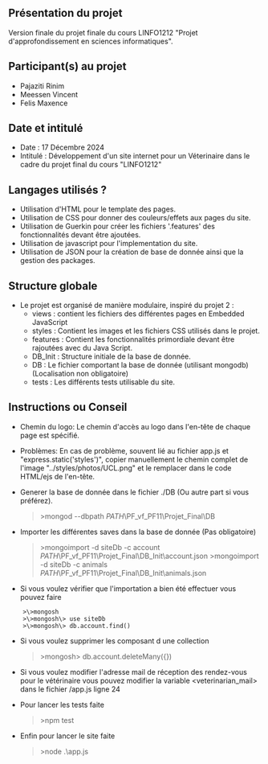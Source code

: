 ## Présentation du projet
Version finale du projet finale du cours LINFO1212 "Projet d'approfondissement en sciences informatiques".

## Participant(s) au projet
+ Pajaziti Rinim
+ Meessen Vincent
+ Felis Maxence

## Date et intitulé 
+ Date : 17 Décembre 2024
+ Intitulé : Développement d'un site internet pour un Véterinaire dans le cadre du projet final du cours "LINFO1212"

## Langages utilisés ?
+ Utilisation d'HTML pour le template des pages.
+ Utilisation de CSS pour donner des couleurs/effets aux pages du site.
+ Utilisation de Guerkin pour créer les fichiers '.features' des fonctionnalités devant être ajoutées.
+ Utilisation de javascript pour l'implementation du site.
+ Utilisation de JSON pour la création de base de donnée ainsi que la gestion des packages.


## Structure globale
+ Le projet est organisé de manière modulaire, inspiré du projet 2 :
    + views : contient les fichiers des différentes pages en Embedded JavaScript
    + styles : Contient les images et les fichiers CSS utilisés dans le projet. 
    + features : Contient les fonctionnalités primordiale devant être rajoutées avec du Java Script.
    + DB_Init : Structure initiale de la base de donnée.
    + DB : Le fichier comportant la base de donnée (utilisant mongodb) (Localisation non obligatoire)
    + tests : Les différents tests utilisable du site.

## Instructions ou Conseil
+ Chemin du logo: Le chemin d'accès au logo dans l'en-tête de chaque page est spécifié.
+ Problèmes: En cas de problème, souvent lié au fichier app.js et "express.static('styles')", copier manuellement le chemin complet de l'image "../styles/photos/UCL.png" et le remplacer dans le code HTML/ejs de l'en-tête.

+ Generer la base de donnée dans le fichier ./DB (Ou autre part si vous préférez).
    >\>mongod --dbpath *PATH*\PF_vf_PF11\Projet_Final\DB

+ Importer les différentes saves dans la base de donnée (Pas obligatoire)
    >\>mongoimport -d siteDb -c account *PATH*\PF_vf_PF11\Projet_Final\DB_Init\account.json
    >\>mongoimport -d siteDb -c animals *PATH*\PF_vf_PF11\Projet_Final\DB_Init\animals.json

+ Si vous voulez vérifier que l'importation a bien été effectuer vous pouvez faire
```
    >\>mongosh
    >\>mongosh\> use siteDb
    >\>mongosh\> db.account.find()
```

+ Si vous voulez supprimer les composant d une collection
    >\>mongosh\> db.account.deleteMany({})

+ Si vous voulez modifier l'adresse mail de réception des rendez-vous pour le vétérinaire vous pouvez modifier la variable <veterinarian_mail> dans le fichier /app.js ligne 24

+ Pour lancer les tests faite
    >\>npm test

+ Enfin pour lancer le site faite
    >\>node .\app.js
